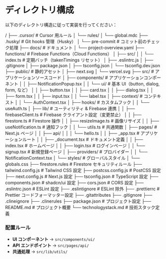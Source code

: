 # ディレクトリ構成

以下のディレクトリ構造に従って実装を行ってください：

/
├── .cursor/ # Cursor 用ルール
│ └── rules/
│ └── global.mdc
├── .husky/ # Git hooks 管理（Husky）
│ └── pre-commit # コミット前のチェック処理
├── docs/ # ドキュメント
│ └── project-overview.yaml
├── functions/ # Firebase Functions（Cloud Functions）
│ ├── src/
│ │ └── index.ts # 定期バッチ（takenTimings リセット）
│ ├── .eslintrc.js
│ ├── .gitignore
│ ├── package.json
│ ├── tsconfig.json
│ └── tsconfig.dev.json
├── public/ # 静的アセット
│ ├── next.svg
│ └── vercel.svg
├── src/ # アプリケーションソースコード
│ ├── components/ # アプリケーションコンポーネント
│ │ ├── NotificationPopup.tsx
│ │ └── ui/ # 基本 UI（button, dialog, form, など）
│ │ ├── button.tsx
│ │ ├── card.tsx
│ │ ├── dialog.tsx
│ │ ├── form.tsx
│ │ ├── input.tsx
│ │ └── label.tsx
│ ├── context/ # コンテキスト
│ │ └── AuthContext.tsx
│ ├── hooks/ # カスタムフック
│ │ └── useAuth.ts
│ ├── lib/ # ユーティリティ & Firebase 連携
│ │ ├── firebaseClient.ts # Firebase クライアント設定（変更禁止）
│ │ ├── firestore.ts # Firestore 操作
│ │ ├── resizeImage.ts # 画像リサイズ
│ │ ├── useNotification.ts # 通知フック
│ │ └── utils.ts # 共通関数
│ ├── pages/ # Next.js ページ
│ │ ├── api/
│ │ │ └── hello.ts
│ │ ├── \_app.tsx # アプリケーションルート
│ │ ├── \_document.tsx # ドキュメント定義
│ │ ├── index.tsx # ホームページ
│ │ ├── login.tsx # ログインページ
│ │ └── signup.tsx # 新規登録ページ
│ ├── providers/ # プロバイダー
│ │ └── NotificationContext.tsx
│ └── styles/ # グローバルスタイル
│ └── globals.css
├── firestore.rules # Firestore セキュリティルール
├── tailwind.config.js # Tailwind CSS 設定
├── postcss.config.js # PostCSS 設定
├── next.config.js # Next.js 設定
├── tsconfig.json # TypeScript 設定
├── components.json # shadcn/ui 設定
├── cors.json # CORS 設定
├── .eslintrc.json # ESLint 設定
├── .eslintignore # ESLint 除外
├── .prettierrc # Prettier コードフォーマッター設定
├── .gitattributes
├── .gitignore
├── .clineignore
├── .clinerules
├── package.json # プロジェクト設定
├── README.md # プロジェクト概要
└── technologystack.md # 技術スタック定義

### 配置ルール

- **UI コンポーネント** → `src/components/ui/`
- **API エンドポイント** → `src/pages/api/`
- **共通処理** → `src/lib/utils/`
